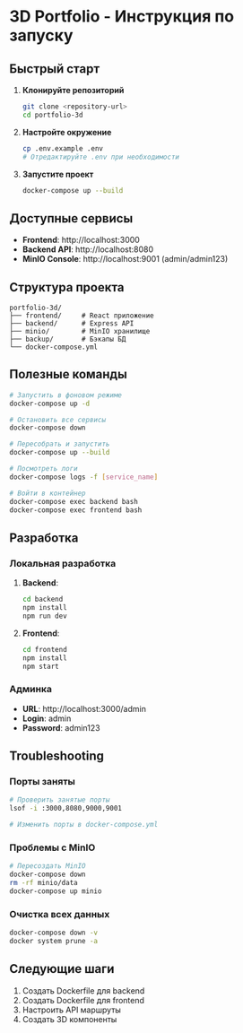 # 3D Portfolio - Инструкция по запуску

## Быстрый старт

1. **Клонируйте репозиторий**
   ```bash
   git clone <repository-url>
   cd portfolio-3d
   ```

2. **Настройте окружение**
   ```bash
   cp .env.example .env
   # Отредактируйте .env при необходимости
   ```

3. **Запустите проект**
   ```bash
   docker-compose up --build
   ```

## Доступные сервисы

- **Frontend**: http://localhost:3000
- **Backend API**: http://localhost:8080
- **MinIO Console**: http://localhost:9001 (admin/admin123)

## Структура проекта

```
portfolio-3d/
├── frontend/     # React приложение
├── backend/      # Express API
├── minio/        # MinIO хранилище
├── backup/       # Бэкапы БД
└── docker-compose.yml
```

## Полезные команды

```bash
# Запустить в фоновом режиме
docker-compose up -d

# Остановить все сервисы
docker-compose down

# Пересобрать и запустить
docker-compose up --build

# Посмотреть логи
docker-compose logs -f [service_name]

# Войти в контейнер
docker-compose exec backend bash
docker-compose exec frontend bash
```

## Разработка

### Локальная разработка

1. **Backend**:
   ```bash
   cd backend
   npm install
   npm run dev
   ```

2. **Frontend**:
   ```bash
   cd frontend
   npm install
   npm start
   ```

### Админка

- **URL**: http://localhost:3000/admin
- **Login**: admin
- **Password**: admin123

## Troubleshooting

### Порты заняты
```bash
# Проверить занятые порты
lsof -i :3000,8080,9000,9001

# Изменить порты в docker-compose.yml
```

### Проблемы с MinIO
```bash
# Пересоздать MinIO
docker-compose down
rm -rf minio/data
docker-compose up minio
```

### Очистка всех данных
```bash
docker-compose down -v
docker system prune -a
```

## Следующие шаги

1. Создать Dockerfile для backend
2. Создать Dockerfile для frontend
3. Настроить API маршруты
4. Создать 3D компоненты